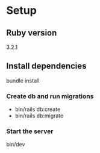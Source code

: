 # Setup

## Ruby version
3.2.1

## Install dependencies
bundle install

### Create db and run migrations
* bin/rails db:create
* bin/rails db:migrate

### Start the server
bin/dev